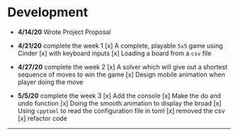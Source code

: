 # Development
  - **4/14/20** Wrote Project Proposal
 
  - **4/21/20** complete the week 1
    [x] A complete, playable `5x5` game using Cinder
    [x] with keyboard inputs
    [x] Loading a board from a `csv` file 
 
  - **4/27/20** complete the week 2
    [x] A solver which will give out a shortest sequence of moves to win the game
    [x] Design mobile animation when player doing the move
  
  - **5/5/20** complete the week 3
    [x] Add the console 
    [x] Make the do and undo function
    [x] Doing the smooth animation to display the broad 
    [x] Using `cpptoml` to read the configuration file in toml
    [x] removed the csv
    [x] refactor code
---
